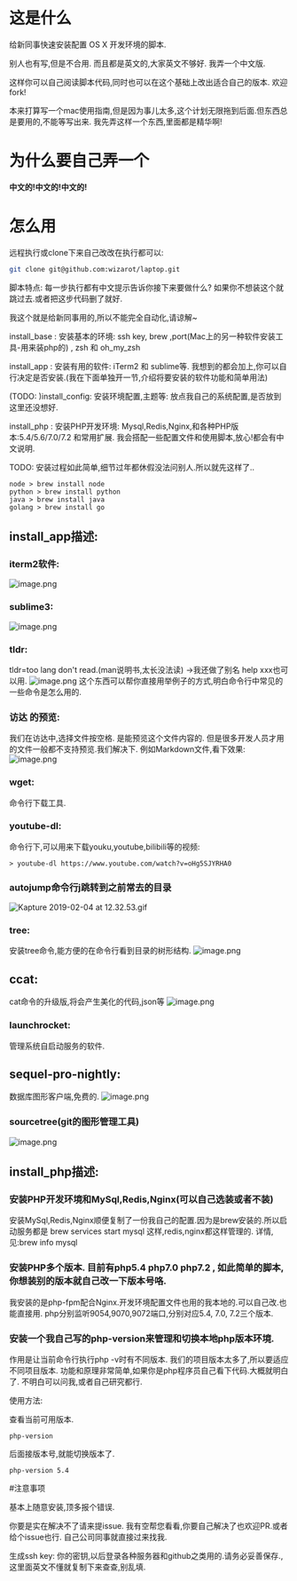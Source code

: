 # 这是什么

给新同事快速安装配置 OS X 开发环境的脚本.

别人也有写,但是不合用. 而且都是英文的,大家英文不够好. 我弄一个中文版.

这样你可以自己阅读脚本代码,同时也可以在这个基础上改出适合自己的版本. 欢迎fork!

本来打算写一个mac使用指南,但是因为事儿太多,这个计划无限拖到后面.但东西总是要用的,不能等写出来. 我先弄这样一个东西,里面都是精华啊!

# 为什么要自己弄一个

**中文的!中文的!中文的!**

# 怎么用

远程执行或clone下来自己改改在执行都可以:
```bash
git clone git@github.com:wizarot/laptop.git
```

脚本特点: 每一步执行都有中文提示告诉你接下来要做什么? 如果你不想装这个就跳过去.或者把这步代码删了就好.

我这个就是给新同事用的,所以不能完全自动化,请谅解~

install_base  : 安装基本的环境: ssh key, brew ,port(Mac上的另一种软件安装工具-用来装php的) , zsh 和 oh_my_zsh

install_app  : 安装有用的软件: iTerm2 和 sublime等.  我想到的都会加上,你可以自行决定是否安装.(我在下面单独开一节,介绍将要安装的软件功能和简单用法)

(TODO: )install_config: 安装环境配置,主题等:  放点我自己的系统配置,是否放到这里还没想好.

install_php  : 安装PHP开发环境: Mysql,Redis,Nginx,和各种PHP版本:5.4/5.6/7.0/7.2 和常用扩展. 我会搭配一些配置文件和使用脚本,放心!都会有中文说明.

TODO: 安装过程如此简单,细节过年都休假没法问别人.所以就先这样了..
```
node > brew install node
python > brew install python 
java > brew install java
golang > brew install go
```

## install_app描述:

### iterm2软件:
![image.png](https://upload-images.jianshu.io/upload_images/316824-8f7f95e5eca06903.png?imageMogr2/auto-orient/strip%7CimageView2/2/w/1240)
### sublime3:
![image.png](https://upload-images.jianshu.io/upload_images/316824-dd5db2fe0163364b.png?imageMogr2/auto-orient/strip%7CimageView2/2/w/1240)
### tldr:
tldr=too lang don't read.(man说明书,太长没法读) ->我还做了别名 help xxx也可以用.
![image.png](https://upload-images.jianshu.io/upload_images/316824-b33b35ce819c99b2.png?imageMogr2/auto-orient/strip%7CimageView2/2/w/1240)
这个东西可以帮你直接用举例子的方式,明白命令行中常见的一些命令是怎么用的.
### 访达 的预览:
我们在访达中,选择文件按空格. 是能预览这个文件内容的. 但是很多开发人员才用的文件一般都不支持预览.我们解决下.
例如Markdown文件,看下效果:
![image.png](https://upload-images.jianshu.io/upload_images/316824-4b4a505993fafb9d.png?imageMogr2/auto-orient/strip%7CimageView2/2/w/1240)
### wget:
命令行下载工具.
### youtube-dl:
命令行下,可以用来下载youku,youtube,bilibili等的视频:
```
> youtube-dl https://www.youtube.com/watch?v=oHg5SJYRHA0
```
### autojump命令行j跳转到之前常去的目录
![Kapture 2019-02-04 at 12.32.53.gif](https://upload-images.jianshu.io/upload_images/316824-7c46d5feef5f57e3.gif?imageMogr2/auto-orient/strip)
### tree:
安装tree命令,能方便的在命令行看到目录的树形结构.
![image.png](https://upload-images.jianshu.io/upload_images/316824-9326c70336a32da4.png?imageMogr2/auto-orient/strip%7CimageView2/2/w/1240)
## ccat:
cat命令的升级版,将会产生美化的代码,json等
![image.png](https://upload-images.jianshu.io/upload_images/316824-3b0e80c8659fbc79.png?imageMogr2/auto-orient/strip%7CimageView2/2/w/1240)
### launchrocket:
管理系统自启动服务的软件.
## sequel-pro-nightly:
数据库图形客户端,免费的.
![image.png](https://upload-images.jianshu.io/upload_images/316824-2c1db77bfb2c6ae4.png?imageMogr2/auto-orient/strip%7CimageView2/2/w/1240)
### sourcetree(git的图形管理工具)
![image.png](https://upload-images.jianshu.io/upload_images/316824-abcb728a213f1590.png?imageMogr2/auto-orient/strip%7CimageView2/2/w/1240)


## install_php描述:

### 安装PHP开发环境和MySql,Redis,Nginx(可以自己选装或者不装)
安装MySql,Redis,Nginx顺便复制了一份我自己的配置.因为是brew安装的.所以启动服务都是 brew services start mysql 这样,redis,nginx都这样管理的. 详情,见:brew info mysql

### 安装PHP多个版本. 目前有php5.4 php7.0 php7.2 , 如此简单的脚本,你想装别的版本就自己改一下版本号咯.
我安装的是php-fpm配合Nginx.开发环境配置文件也用的我本地的.可以自己改.也能直接用. php分别监听9054,9070,9072端口,分别对应5.4, 7.0, 7.2三个版本.

### 安装一个我自己写的php-version来管理和切换本地php版本环境.
作用是让当前命令行执行php -v时有不同版本. 我们的项目版本太多了,所以要适应不同项目版本.
功能和原理非常简单,如果你是php程序员自己看下代码.大概就明白了.
不明白可以问我,或者自己研究都行.

使用方法:

查看当前可用版本.

 ```
 php-version
 ``` 

后面接版本号,就能切换版本了.

```
php-version 5.4
``` 



#注意事项

基本上随意安装,顶多报个错误.

你要是实在解决不了请来提issue. 我有空帮您看看,你要自己解决了也欢迎PR.或者给个issue也行. 自己公司同事就直接过来找我.

生成ssh key: 你的密钥,以后登录各种服务器和github之类用的.请务必妥善保存.,这里面英文不懂就复制下来查查,别乱填.